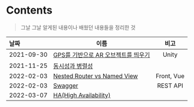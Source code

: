 # Contents

> 그날 그날 알게된 내용이나 배웠던 내용들을 정리한 것

| 날짜       | 이름                                                 |    비고    |
| :--------- | ---------------------------------------------------- | :--------: |
| 2021-09-30 | [GPS를 기반으로 AR 오브젝트를 띄우기](./20210930.md) |   Unity    |
| 2021-11-25 | [동시성과 병렬성](./20211125.pdf)                    |            |
| 2022-02-03 | [Nested Router vs Named View](./20220203.pdf)        | Front, Vue |
| 2022-02-03 | [Swagger](./20220203_2.pdf)                          |  REST API  |
| 2022-03-07 | [HA(High Availability)](./20220307.pdf)              |            |

 

